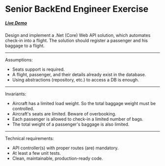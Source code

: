 # Senior BackEnd Engineer Exercise

##### [Live Demo](https://flight-check-in.scuticode.com/swagger/index.html)


Design and implement a .Net (Core) Web API solution, which automates check-in into a flight. 
The solution should register a passenger and his baggage to a flight. 

***
Assumptions:
* Seats support is required. 
* A flight, passenger, and their details already exist in the database. 
* Using abstractions (repository, etc.) to access a DB is enough. 

***
Invariants: 
* Aircraft has a limited load weight. So the total baggage weight must be controlled. 
* Aircraft's seats are limited. Beware of overbooking. 
* Each passenger is allowed to check-in a limited number of bags. 
* The total weight of a passenger's baggage is also limited. 

***
Technical requirements: 
* API controller(s) with proper routes (are) mandatory. 
* At least a few unit tests. 
* Clean, maintainable, production-ready code. 



  



